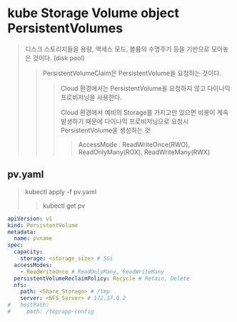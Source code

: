 # kube Storage Volume object PersistentVolumes

> 디스크 스토리지들을 용량, 액세스 모드, 볼륨의 수명주기 등을 기반으로 모아놓은 것이다. (disk pool)
>
> > PersistentVolumeClaim은 PersistentVolume을 요청하는 것이다.
> >
> > > Cloud 환경에서는 PersistentVolume을 요청하지 않고 다이나믹 프로비저닝을 사용한다.
> > >
> > > Cloud 환경에서 예비의 Storage를 가지고만 있으면 비용이 계속 발생하기 때문에 다이나믹 프로비저닝으로 요청시 PersistentVolume을 생성하는 것
> > >
> > > > AccessMode : ReadWriteOnce(RWO), ReadOnlyMany(ROX), ReadWriteMany(RWX)

## pv.yaml

> kubectl apply -f pv.yaml
>
> > kubectl get pv

```yaml
apiVersion: v1
kind: PersistentVolume
metadata:
  name: pvname
spec:
  capacity:
    storage: <storage_size> # 5Gi
  accessModes:
    - ReadWriteOnce # ReadOnlyMany, ReadWriteMany
  persistentVolumeReclaimPolicy: Recycle # Retain, Delete
  nfs:
    path: <Share_Storage> # /tmp
    server: <NFS_Server> # 172.17.0.2
#   hostPath:
#     path: /tmp/app-config
```
